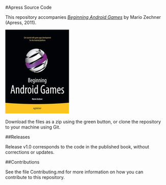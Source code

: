 #Apress Source Code

This repository accompanies [*Beginning Android Games*](http://www.apress.com/9781430230427) by Mario  Zechner (Apress, 2011).

![Cover image](9781430230427.jpg)

Download the files as a zip using the green button, or clone the repository to your machine using Git.

##Releases

Release v1.0 corresponds to the code in the published book, without corrections or updates.

##Contributions

See the file Contributing.md for more information on how you can contribute to this repository.
